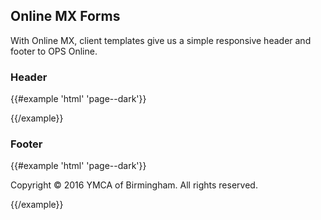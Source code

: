 ## Online MX Forms

With Online MX, client templates give us a simple responsive header and footer to OPS Online.


### Header

{{#example 'html' 'page--dark'}}

{{/example}}

### Footer

{{#example 'html' 'page--dark'}}
<footer class="client-template-footer">
  <p>Copyright © 2016 YMCA of Birmingham. All rights reserved.</p>
</footer>
{{/example}}
